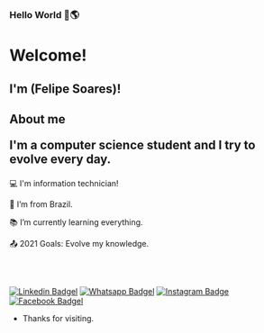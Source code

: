 
### Hello World 👋🌎


# Welcome!

 

## I'm (Felipe Soares)!

## About me <p> I'm a computer science student and I try to evolve every day. </p>


 

:computer: I'm information technician!           

:house_with_garden: I’m from Brazil.

:books: I’m currently learning everything.

:outbox_tray: 2021 Goals: Evolve my knowledge.                                   
 
<br>
<br>


[![Linkedin Badgel](https://img.shields.io/badge/LinkedIn-0077B5?style=for-the-badge&logo=linkedin&logoColor=white)](https://www.linkedin.com/in/felipe-soares-3a8156188/)
 [![Whatsapp Badgel](https://img.shields.io/badge/WhatsApp-25D366?style=for-the-badge&logo=whatsapp&logoColor=white)](https://api.whatsapp.com/send?1=pt_BR&phone=5511949514299) [![Instagram Badge](https://img.shields.io/badge/Instagram-E4405F?style=for-the-badge&logo=instagram&logoColor=white)](https://www.instagram.com/_feliipeoliveira/) [![Facebook Badgel](https://img.shields.io/badge/Facebook-1877F2?style=for-the-badge&logo=facebook&logoColor=white)](https://www.facebook.com/profile.php?id=100023640919025)





- Thanks for visiting.

